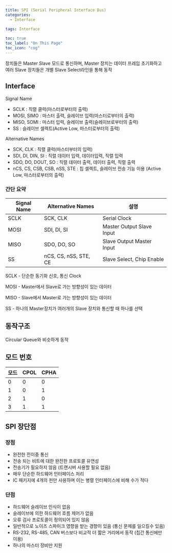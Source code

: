 ```yaml
---
title: SPI (Serial Peripheral Interface Bus)
categories:
  - Interface
  
tags: Interface

toc: true
toc_label: "On This Page"
toc_icon: "cog"
---
```


장치들은 Master Slave 모드로 통신하며, Master 장치는 데이터 프레임 초기화하고 여러 Slave 장치들은 개별 Slave Select라인을 통해 동작



## Interface

Signal Name  

- SCLK : 직렬 클럭(마스터로부터의 출력)
- MOSI, SIMO : 마스터 출력, 슬레이브 입력(마스터로부터의 출력)
- MISO, SOMI : 마스터 입력, 슬레이브 출력(슬레이브로부터의 출력)
- SS : 슬레이브 셀렉트(Active Low, 마스터로부터의 출력)

Alternative Names  

- SCK, CLK : 직렬 클럭(마스터부터의 입력)
- SDI, DI, DIN, SI : 직렬 데이터 입력, 데이터입력, 직렬 입력
- SDO, DO, DOUT, SO : 직렬 데이터 출력, 데이터 출력, 직렬 출력
- nCS, CS, CSB, CSB, nSS, STE : 칩 셀렉트, 슬레이브 전송 기능 이용 (Active Low, 마스터로부터의 출력)



### 간단 요약

| Signal Name | Alternative Names     | 설명                      |
| ----------- | --------------------- | ------------------------- |
| SCLK        | SCK, CLK              | Serial Clock              |
| MOSI        | SDI, DI, SI           | Master Output Slave Input |
| MISO        | SDO, DO, SO           | Slave Output Master Input |
| SS          | nCS, CS, nSS, STE, CE | Slave Select, Chip Enable |

SCLK - 단순한 동기화 신호, 통신 Clock

MOSI - Master에서 Slave로 가는 방향성이 있는 데이터 

MISO - Slave에서 Master로 가는 방향성이 있는 데이터 

SS - 하나의 Master장치가 여러개의 Slave 장치와 통신할 때 하나를 선택



## 동작구조

Circular Queue와 비슷하게 동작



## 모드 번호

| 모드 | CPOL | CPHA |
| ---- | ---- | ---- |
| 0    | 0    | 0    |
| 1    | 0    | 1    |
| 2    | 1    | 0    |
| 3    | 1    | 1    |



## SPI 장단점

### 장점

- 완전한 전이중 통신
- 전송 되는 비트에 대한 완전한 프로토콜 유연성
- 전송기가 필요하지 않음 (트랜시버 사용할 필요 없음)
- 매우 단순한 하드웨어 인터페이스 처리
- IC 패키지에 4개의 핀만 사용하며 이는 병렬 인터페이스에 비해 수가 적다



### 단점

- 하드웨어 슬레이브 인식이 없음
- 슬레이브에 의한 하드웨어 흐름 제어가 없음
- 오류 검사 프로토콜이 정의되어 있지 않음
- 일반적으로 노이즈 스파이크 영향을 받는 경향이 있음 (통신 문제를 일으킬수 있음)
- RS-232, RS-485, CAN 버스보다 비교적 더 짧은 거리에서 동작 (칩간 통신에만 이용)
- 하나의 마스터 장비만 지원